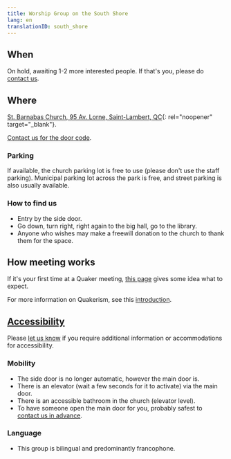 ```yaml
---
title: Worship Group on the South Shore
lang: en
translationID: south_shore
---
```

## When
On hold, awaiting 1-2 more interested people. If that's you, please do [contact us](/contact).

## Where
[St. Barnabas Church, 95 Av. Lorne, Saint-Lambert, QC](https://goo.gl/maps/BSGXnGXRBBchZZrz7){: rel="noopener" target="_blank"}.

<i class="fas fa-exclamation-triangle"></i> [Contact us for the door code](/contact).
### Parking
If available, the church parking lot is free to use (please don't use the staff parking). Municipal parking lot across the park is free, and street parking is also usually available.

### How to find us

* Entry by the side door. 
* Go down, turn right, right again to the big hall, go to the library.  
* Anyone who wishes may make a freewill donation to the church to thank them for the space.

## How meeting works
If it's your first time at a Quaker meeting, [this page](/about) gives some idea what to expect.

For more information on Quakerism, see this [introduction](/intro).

## [Accessibility](/accessibility) <span class="stanchor"><a name="accessibility"></a></span>
Please [let us know](/contact) if you require additional information or accommodations for accessibility.

### Mobility
* The side door is no longer automatic, however the main door is.
* There is an elevator (wait a few seconds for it to activate) via the main door.
* There is an accessible bathroom in the church (elevator level).
* To have someone open the main door for you, probably safest to [contact us in advance](/contact).

### Language
* This group is bilingual and predominantly francophone.
